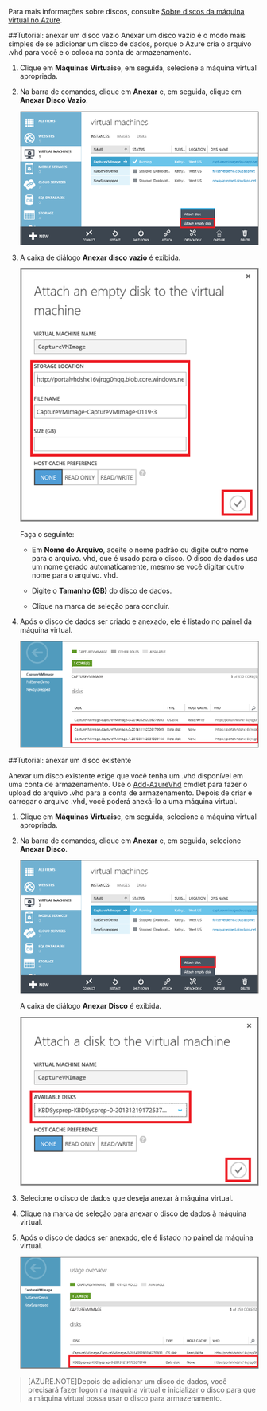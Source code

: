 
Para mais informações sobre discos, consulte [Sobre discos da máquina virtual no Azure](http://go.microsoft.com/fwlink/p/?LinkId=403697).

##<a id="attachempty"></a>Tutorial: anexar um disco vazio
Anexar um disco vazio é o modo mais simples de se adicionar um disco de dados, porque o Azure cria o arquivo .vhd para você e o coloca na conta de armazenamento.

1. Clique em **Máquinas Virtuais**e, em seguida, selecione a máquina virtual apropriada.

2. Na barra de comandos, clique em **Anexar** e, em seguida, clique em **Anexar Disco Vazio**.


	![Anexar um disco vazio](./media/howto-attach-disk-window-linux/AttachEmptyDisk.png)

3.	A caixa de diálogo **Anexar disco vazio** é exibida.


	![Anexar um novo disco vazio](./media/howto-attach-disk-window-linux/AttachEmptyDetail.png)

 
	Faça o seguinte:

	- Em **Nome do Arquivo**, aceite o nome padrão ou digite outro nome para o arquivo. vhd, que é usado para o disco. O disco de dados usa um nome gerado automaticamente, mesmo se você digitar outro nome para o arquivo. vhd.

	- Digite o **Tamanho (GB)** do disco de dados.

	- Clique na marca de seleção para concluir.

4.	Após o disco de dados ser criado e anexado, ele é listado no painel da máquina virtual.

	![Disco de dados vazio anexado com êxito](./media/howto-attach-disk-window-linux/AttachEmptySuccess.png)

##<a id="attachexisting"></a>Tutorial: anexar um disco existente

Anexar um disco existente exige que você tenha um .vhd disponível em uma conta de armazenamento. Use o [Add-AzureVhd](http://go.microsoft.com/FWLink/p/?LinkID=391684) cmdlet para fazer o upload do arquivo .vhd para a conta de armazenamento. Depois de criar e carregar o arquivo .vhd, você poderá anexá-lo a uma máquina virtual.

1. Clique em **Máquinas Virtuais**e, em seguida, selecione a máquina virtual apropriada.

2. Na barra de comandos, clique em **Anexar** e, em seguida, selecione **Anexar Disco**.


	![Anexar disco de dados](./media/howto-attach-disk-window-linux/AttachExistingDisk.png)

	A caixa de diálogo **Anexar Disco** é exibida.



	![Insira os detalhes do disco de dados](./media/howto-attach-disk-window-linux/AttachExistingDetail.png)

3. Selecione o disco de dados que deseja anexar à máquina virtual.

4. Clique na marca de seleção para anexar o disco de dados à máquina virtual.
 
5.	Após o disco de dados ser anexado, ele é listado no painel da máquina virtual.


	![Disco de dados anexado com êxito](./media/howto-attach-disk-window-linux/AttachExistingSuccess.png)

> [AZURE.NOTE]Depois de adicionar um disco de dados, você precisará fazer logon na máquina virtual e inicializar o disco para que a máquina virtual possa usar o disco para armazenamento.

<!---HONumber=July15_HO1-->